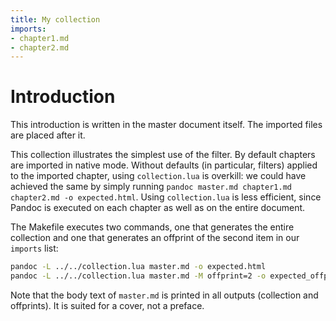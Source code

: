 ```yaml
---
title: My collection
imports:
- chapter1.md
- chapter2.md
---
```


# Introduction

This introduction is written in the master document itself. The imported files are placed after it.

This collection illustrates the simplest use of the filter. By default chapters are imported in native mode. Without defaults (in particular, filters) applied to the imported chapter, using `collection.lua` is overkill: we could have achieved the same by simply running `pandoc master.md chapter1.md chapter2.md -o expected.html`. Using `collection.lua` is less efficient, since Pandoc is executed on each chapter as well as on the entire document. 

The Makefile executes two commands, one that generates the entire collection and one that generates an offprint of the second item in our `imports` list:

```bash
pandoc -L ../../collection.lua master.md -o expected.html
pandoc -L ../../collection.lua master.md -M offprint=2 -o expected_offprint.html
```

Note that the body text of `master.md` is printed in all outputs (collection and offprints). It is suited for a cover, not a preface.